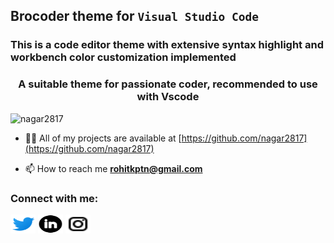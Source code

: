 ## Brocoder theme for `Visual Studio Code`
### This is a code editor theme with extensive syntax highlight and workbench color customization implemented
<h3 align="center">A suitable theme for passionate coder, recommended to use with Vscode</h3>

<p align="left"> <img src="https://komarev.com/ghpvc/?username=nagar2817&label=Profile%20views&color=0e75b6&style=flat" alt="nagar2817" /> </p>

- 👨‍💻 All of my projects are available at [https://github.com/nagar2817](https://github.com/nagar2817)

- 📫 How to reach me **rohitkptn@gmail.com**

<h3 align="left">Connect with me:</h3>
<p align="left">
<a href="https://twitter.com/rohiiiiiiiiit" target="blank"><img align="center" src="./themes/icons8-twitter-48.png" alt="rohiiiiiiiiit" height="30" width="40" /></a>
<a href="https://linkedin.com/in/rohit-nagar-8649aa1a2/" target="blank"><img align="center" src="./icons8-linkedin-circled-50.png" height="30" width="40" /></a>
<a href="https://instagram.com/r.nagar_" target="blank"><img align="center" src="./icons8-instagram-24.png" alt="r.nagar_" height="30" width="40" /></a>
</p>

